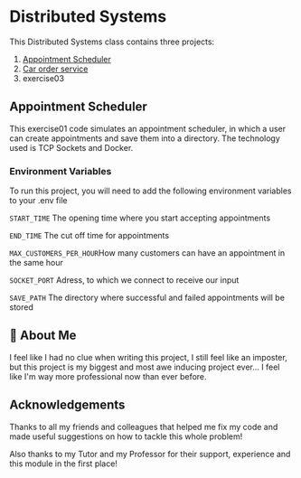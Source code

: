 # Distributed Systems
This Distributed Systems class contains three projects:
1. [Appointment Scheduler](https://learning-campus.th-rosenheim.de/mod/resource/view.php?id=221794)
2. [Car order service](https://learning-campus.th-rosenheim.de/mod/resource/view.php?id=229266)
3. exercise03

## Appointment Scheduler

This exercise01 code simulates an appointment scheduler, in which a user can create appointments and save 
them into a directory. 
The technology used is TCP Sockets and Docker. 


### Environment Variables

To run this project, you will need to add the following environment variables to your .env file

`START_TIME` The opening time where you start accepting appointments

`END_TIME` The cut off time for appointments

`MAX_CUSTOMERS_PER_HOUR`How many customers can have an appointment in the same hour

`SOCKET_PORT` Adress, to which we connect to receive our input

`SAVE_PATH` The directory where successful and failed appointments will be stored


## 🚀 About Me

I feel like I had no clue when writing this project, I still feel like an imposter, but this project is my biggest and most awe inducing project ever... I feel like I'm way more professional now than ever before.

## Acknowledgements
Thanks to all my friends and colleagues that helped me fix my code and made useful suggestions on how to tackle this whole problem!

Also thanks to my Tutor and my Professor for their support, experience and this module in the first place! 
